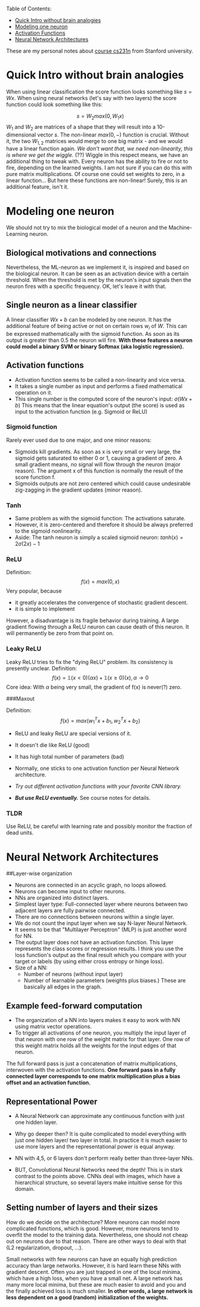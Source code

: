 
Table of Contents:

- [Quick Intro without brain analogies](#intro)
- [Modeling one neuron](#neuron)
- [Activation Functions](#activation-functions)
- [Neural Network Architectures](#architectures)

These are my personal notes about [course cs231n](http://cs231n.stanford.edu/) from Stanford university. 

<a name='intro'></a>

# Quick Intro without brain analogies

When using linear classification the score function looks something like $s=Wx$.
When using neural networks (let's say with two layers) the score function could look something like this: 

$$
s = W_2 max(0,W_1 x)
$$
$W_1$ and $W_2$ are matrices of a shape that they will result into a 10-dimensional vector $s$. The non-linear $max(0,-)$ function is crucial. Without it, the two $W_{1,2}$ matrices would merge to one big matrix - and we would have a linear function again. 
*We don't want that, we need non-linearity, this is where we get the wiggle.* (??)
Wiggle in this respect means, we have an additional thing to tweak with. Every neuron has the ability to fire or not to fire, depending on the learned weights. I am not sure if you can do this with pure matrix multiplications. Of course one could set weights to zero, in a linear function... But here these functions are non-linear! Surely, this is an additional feature, isn't it.

<a name='neuron'></a>

# Modeling one neuron
We should not try to mix the biological model of a neuron and the Machine-Learning neuron.

## Biological motivations and connections

Nevertheless, the ML-neuron as we implement it, is inspired and based on the biological neuron. 
It can be seen as an activation device with a certain threshold. When the threshold is met by the neuron's input signals then the neuron fires with a specific frequency. OK, let's leave it with that.

## Single neuron as a linear classifier
A linear classifier $Wx+b$ can be modeled by one neuron. It has the additional feature of being active or not on certain rows $w_i$ of $W$. This can be expressed mathematically with the sigmoid function. As soon as its output is greater than 0.5 the neuron will fire.
**With these features a neuron could model a binary SVM or binary Softmax (aka logistic regression).**

<a name='activation-functions'></a>

## Activation functions

- Activation function seems to be called a non-linearity and vice versa.
- It takes a single number as input and performs a fixed mathematical operation on it.
- This single number is the computed score of the neuron's input: $\sigma(W x + b)$ This means that the linear equation's output (the score) is used as input to the activation function (e.g. Sigmoid or ReLU) 

### Sigmoid function
Rarely ever used due to one major, and one minor reasons:
- Sigmoids kill gradients. As soon as x is very small or very large, the sigmoid gets saturated to either 0 or 1, causing a gradient of zero. A small gradient means, no signal will flow through the neuron (major reason). The argument x of this function is normally the result of the score function f.
- Sigmoids outputs are not zero centered which could cause undesirable zig-zagging in the gradient updates (minor reason).

### Tanh
- Same problem as with the sigmoid function: The activations saturate.
- However, it is zero-centered and therefore it should be always preferred to the sigmoid nonlinearity.
- Aside: The tanh neuron is simply a scaled sigmoid neuron: $tanh(x)=2\sigma(2x)-1$


### ReLU

Definition:
$$
f(x)= max(0,x)
$$
Very popular, because
- it greatly accelerates the convergence of stochastic gradient descent.
- it is simple to implement

However, a disadvantage is its fragile behavior during training. A large gradient flowing through a ReLU neuron can cause death of this neuron. It will permanently be zero from that point on.

### Leaky ReLU
Leaky ReLU tries to fix the "dying ReLU" problem. Its consistency is presently unclear.
Definition:
$$
f(x)= \mathbb{1}( x < 0 )(\alpha x) + \mathbb{1}(x \geq 0)(x),  \alpha \rightarrow 0
$$
Core idea: With $\alpha$ being very small, the gradient of f(x) is never(?) zero.

###Maxout

Definition:
$$
f(x) = max(w^T_1 x + b_1, w^T_2 x + b_2)
$$

- ReLU and leaky ReLU are special versions of it.
- It doesn't die like ReLU (good)
- It has high total number of parameters (bad)



- Normally, one sticks to one activation function per Neural Network architecture.
- *Try out different activation functions with your favorite CNN library.*
- ***But use ReLU eventually.*** See course notes for details.

### TLDR
Use ReLU, be careful with learning rate and possibly monitor the fraction of dead units.

<a name='architectures'></a>


# Neural Network Architectures

##Layer-wise organization
- Neurons are connected in an acyclic graph, no loops allowed.
- Neurons can become input to other neurons.
- NNs are organized into distinct layers.
- Simplest layer type: Full-connected layer where neurons between two adjacent layers are fully pairwise connected. 
- There are no connections between neurons within a single layer.
- We do not count the input layer when we say N-layer Neural Network.
- It seems to be that "Multilayer Perceptron" (MLP) is just another word for NN.
- The output layer does not have an activation function. This layer represents the class scores or regression results.
I think you use the loss function's output as the final result which you compare with your target or labels (by using either cross entropy or hinge loss).
- Size of a NN: 
    - Number of neurons (without input layer)
    - Number of learnable parameters (weights plus biases.) These are basically all edges in the graph.

## Example feed-forward computation

- The organization of a NN into layers makes it easy to work with NN using matrix vector operations.
- To trigger all activations of one neuron, you multiply the input layer of that neuron with one row of the weight matrix for that layer. One row of this weight matrix holds all the weights for the input edges of that neuron.

The full forward pass is just a concatenation of matrix multiplications, interwoven with the activation functions.
**One forward pass in a fully connected layer corresponds to one matrix multiplication plus a bias offset and an activation function.**

## Representational Power

- A Neural Network can approximate any continuous function with just one hidden layer.
- Why go deeper then? It is quite complicated to model everything with just one hidden layer/ two layer in total. In practice it is much easier to use more layers and the representational power is equal anyway.

- NN with 4,5, or 6 layers don't perform really better than three-layer NNs. 
- BUT, Convolutional Neural Networks need the depth! This is in stark contrast to the points above. CNNs deal with images, which have a hierarchical structure, so several layers make intuitive sense for this domain.

## Setting number of layers and their sizes

How do we decide on the architecture?
More neurons can model more complicated functions, which is good.
However, more neurons tend to overfit the model to the training data.
Nevertheless, one should not cheap out on neurons due to that reason.
There are other ways to deal with that (L2 regularization, dropout, ...).

Small networks with few neurons can have an equally high prediction accuracy than large networks. However, it is hard learn these NNs with gradient descent. Often you are just trapped in one of the local minima, which have a high loss, when you have a small net. A large network has many more local minima, but these are much easier to avoid and you and the finally achieved loss is much smaller. **In other words, a large network is less dependent on a good (random) initialization of the weights.**
